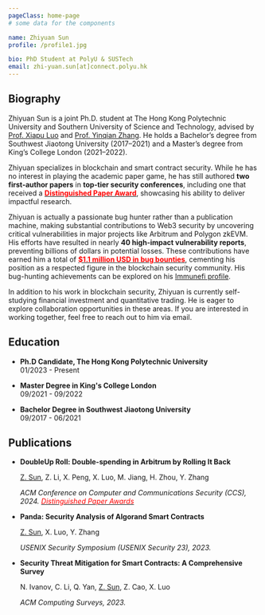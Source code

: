 ```yaml
---
pageClass: home-page
# some data for the components

name: Zhiyuan Sun
profile: /profile1.jpg

bio: PhD Student at PolyU & SUSTech
email: zhi-yuan.sun[at]connect.polyu.hk
---
```


<ProfileSection :frontmatter="$page.frontmatter" />

## Biography

Zhiyuan Sun is a joint Ph.D. student at The Hong Kong Polytechnic University and Southern University of Science and Technology, advised by [Prof. Xiapu Luo](https://www4.comp.polyu.edu.hk/~csxluo/) and [Prof. Yinqian Zhang](https://yinqian.org/). He holds a Bachelor’s degree from Southwest Jiaotong University (2017–2021) and a Master’s degree from King’s College London (2021–2022).

Zhiyuan specializes in blockchain and smart contract security. While he has no interest in playing the academic paper game, he has still authored **two first-author papers** in **top-tier security conferences**, including one that received a **[<span style="color:red;">Distinguished Paper Award</span>](https://www.sigsac.org/ccs/CCS2024/program/awards.html)**, showcasing his ability to deliver impactful research.

Zhiyuan is actually a passionate bug hunter rather than a publication machine, making substantial contributions to Web3 security by uncovering critical vulnerabilities in major projects like Arbitrum and Polygon zkEVM. His efforts have resulted in nearly **40 high-impact vulnerability reports**, preventing billions of dollars in potential losses. These contributions have earned him a total of **[<span style="color:red;">$1.1 million USD in bug bounties</span>](https://immunefi.com/profile/Zhiyuan1999/)**, cementing his position as a respected figure in the blockchain security community. His bug-hunting achievements can be explored on his [Immunefi profile](https://immunefi.com/profile/Zhiyuan1999/).

In addition to his work in blockchain security, Zhiyuan is currently self-studying financial investment and quantitative trading. He is eager to explore collaboration opportunities in these areas. If you are interested in working together, feel free to reach out to him via email.

## Education

- **Ph.D Candidate, The Hong Kong Polytechnic University** <br/>
01/2023 - Present

- **Master Degree in King's College London** <br/>
09/2021 - 09/2022

- **Bachelor Degree in Southwest Jiaotong University** <br/>
09/2017 - 06/2021

## Publications
  - **DoubleUp Roll: Double-spending in Arbitrum by Rolling It Back**

    <u>Z. Sun</u>, Z. Li, X. Peng, X. Luo, M. Jiang, H. Zhou, Y. Zhang

    *ACM Conference on Computer and Communications Security (CCS), 2024. [<font color="red">Distinguished Paper Awards</font>](https://www.sigsac.org/ccs/CCS2024/program/awards.html)*

  - **Panda: Security Analysis of Algorand Smart Contracts**

    <u>Z. Sun</u>, X. Luo, Y. Zhang

    *USENIX Security Symposium (USENIX Security 23), 2023.*

  - **Security Threat Mitigation for Smart Contracts: A Comprehensive Survey**

    N. Ivanov, C. Li, Q. Yan, <u>Z. Sun</u>, Z. Cao, X. Luo

    *ACM Computing Surveys, 2023.*





<!-- Custom style for this page -->

<style lang="stylus">

.theme-container.home-page .page
  font-size 14px
  font-family "lucida grande", "lucida sans unicode", lucida, "Helvetica Neue", Helvetica, Arial, sans-serif;
  p
    margin 0 0 0.5rem
  p, ul, ol
    line-height normal
  a
    font-weight normal
  .theme-default-content:not(.custom) > h2
    margin-bottom 0.5rem
  .theme-default-content:not(.custom) > h2:first-child + p
    margin-top 0.5rem
  .theme-default-content:not(.custom) > h3
    padding-top 4rem

  /* Override */
  .md-card
    margin-top 0.5em
    .card-image
      padding 0.2rem
      img
        max-width 120px
        max-height 120px
    .card-content p
      -webkit-margin-after 0.2em

@media (max-width: 419px)
  .theme-container.home-page .page
    p, ul, ol
      line-height 1.5

    .md-card
      .card-image
        img 
          width 100%
          max-width 400px

</style>
